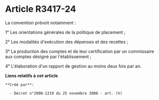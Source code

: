 # Article R3417-24

La convention prévoit notamment :

1° Les orientations générales de la politique de placement ;

2° Les modalités d'exécution des dépenses et des recettes ;

3° La production des comptes et de leur certification par un commissaire aux comptes désigné par l'établissement ;

4° L'élaboration d'un rapport de gestion au moins deux fois par an.

**Liens relatifs à cet article**

	**Créé par**:

	  - Décret n°2008-1219 du 25 novembre 2008 - art. (V)

